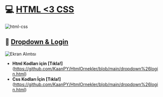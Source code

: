 # 💻 [HTML <3 CSS](https://www.w3schools.com/html/)
![html-css](https://user-images.githubusercontent.com/77877967/131331219-d22aa6e0-b172-4109-8f73-e313f46fc5ea.jpg)

## 🗽 [Dropdown & Login](https://github.com/KaanPY/HtmlOrnekler/blob/main/dropdown%26login.html)
![Ekran Alıntısı](https://user-images.githubusercontent.com/77877967/131331303-117c3c76-9a91-4c51-9c89-8f18c6b3c184.PNG)

- **Html Kodları için [Tıkla!]**(https://github.com/KaanPY/HtmlOrnekler/blob/main/dropdown%26login.html)
- **Css Kodları İçin [Tıkla!]**(https://github.com/KaanPY/HtmlOrnekler/blob/main/dropdown%26login.html)

